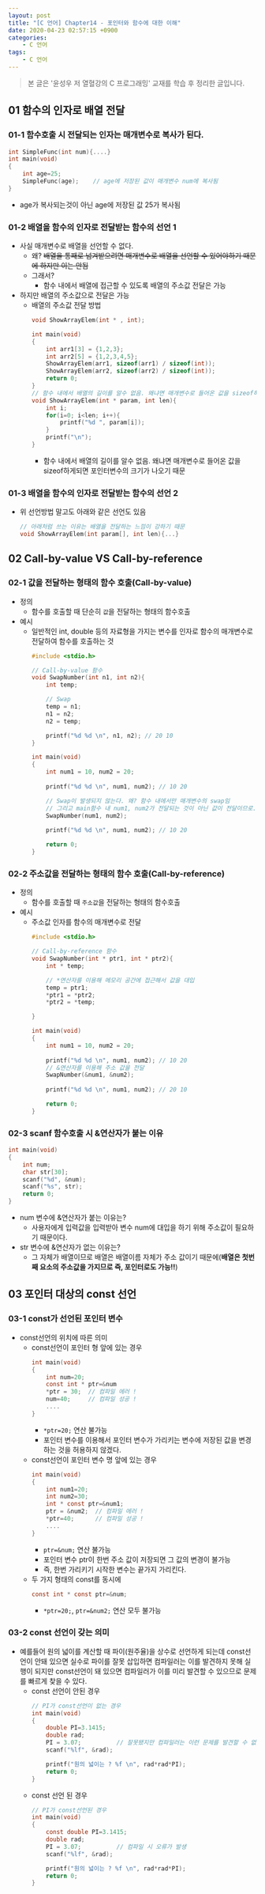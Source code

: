 ```yaml
---
layout: post
title: "[C 언어] Chapter14 - 포인터와 함수에 대한 이해"
date: 2020-04-23 02:57:15 +0900
categories: 
    - C 언어
tags:
    - C 언어
---
```




<!-- more -->

> 본 글은 '윤성우 저 열혈강의 C 프로그래밍' 교재를 학습 후 정리한 글입니다.

## 01 함수의 인자로 배열 전달

### 01-1 함수호출 시 전달되는 인자는 매개변수로 복사가 된다.
```c
int SimpleFunc(int num){....}
int main(void)
{
    int age=25;
    SimpleFunc(age);    // age에 저장된 값이 매개변수 num에 복사됨
}
```
- age가 복사되는것이 아닌 age에 저장된 값 25가 복사됨

### 01-2 배열을 함수의 인자로 전달받는 함수의 선언 1
- 사실 매개변수로 배열을 선언할 수 없다.
    - 왜? ~~배열을 통째로 넘겨받으려면 매개변수로 배열을 선언할 수 있어야하기 때문에 하지만 이는 안됨~~
    - 그래서?
        - 함수 내에서 배열에 접근할 수 있도록 배열의 주소값 전달은 가능
- 하지만 배열의 주소값으로 전달은 가능
    - 배열의 주소값 전달 방법
        ```c
        void ShowArrayElem(int * , int);

        int main(void)
        {
            int arr1[3] = {1,2,3};
            int arr2[5] = {1,2,3,4,5};
            ShowArrayElem(arr1, sizeof(arr1) / sizeof(int));
            ShowArrayElem(arr2, sizeof(arr2) / sizeof(int));
            return 0;
        }
        // 함수 내에서 배열의 길이를 알수 없음. 왜냐면 매개변수로 들어온 값을 sizeof하게되면 포인터변수의 크기가 나오기 때문
        void ShowArrayElem(int * param, int len){
            int i;
            for(i=0; i<len; i++){
                printf("%d ", param[i]);
            }
            printf("\n");
        }
        ```
        - 함수 내에서 배열의 길이를 알수 없음. 왜냐면 매개변수로 들어온 값을 sizeof하게되면 포인터변수의 크기가 나오기 때문

### 01-3 배열을 함수의 인자로 전달받는 함수의 선언 2
- 위 선언방법 말고도 아래와 같은 선언도 있음
    ```c
    // 아래처럼 쓰는 이유는 배열을 전달하는 느낌이 강하기 때문
    void ShowArrayElem(int param[], int len){...}
    ```

## 02 Call-by-value VS Call-by-reference

### 02-1 값을 전달하는 형태의 함수 호출(Call-by-value)
- 정의
    - 함수를 호출할 때 단순히 `값`을 전달하는 형태의 함수호출
- 예시
    - 일반적인 int, double 등의 자료형을 가지는 변수를 인자로 함수의 매개변수로 전달하여 함수를 호출하는 것
        ```c
        #include <stdio.h>

        // Call-by-value 함수
        void SwapNumber(int n1, int n2){
            int temp;

            // Swap
            temp = n1;
            n1 = n2;
            n2 = temp;

            printf("%d %d \n", n1, n2); // 20 10
        }

        int main(void)
        {
            int num1 = 10, num2 = 20;
            
            printf("%d %d \n", num1, num2); // 10 20

            // Swap이 발생되지 않는다. 왜? 함수 내에서만 매개변수의 swap임
            // 그리고 main함수 내 num1, num2가 전달되는 것이 아닌 값이 전달이므로.
            SwapNumber(num1, num2); 
            
            printf("%d %d \n", num1, num2); // 10 20

            return 0;
        }
        ```

### 02-2 주소값을 전달하는 형태의 함수 호출(Call-by-reference)
- 정의
    - 함수를 호출할 때 `주소값`을 전달하는 형태의 함수호출
- 예시
    - 주소값 인자를 함수의 매개변수로 전달
        ```c
        #include <stdio.h>

        // Call-by-reference 함수
        void SwapNumber(int * ptr1, int * ptr2){
            int * temp;

            // *연산자를 이용해 메모리 공간에 접근해서 값을 대입
            temp = ptr1;
            *ptr1 = *ptr2;
            *ptr2 = *temp;

        }

        int main(void)
        {
            int num1 = 10, num2 = 20;
            
            printf("%d %d \n", num1, num2); // 10 20
            // &연산자를 이용해 주소 값을 전달
            SwapNumber(&num1, &num2); 
            
            printf("%d %d \n", num1, num2); // 20 10

            return 0;
        }
        ```

### 02-3 scanf 함수호출 시 &연산자가 붙는 이유
```c
int main(void)
{
    int num;
    char str[30];
    scanf("%d", &num);
    scanf("%s", str);
    return 0;
}
```
- num 변수에 \&연산자가 붙는 이유는?
    - 사용자에게 입력값을 입력받아 변수 num에 대입을 하기 위해 주소값이 필요하기 때문이다.
- str 변수에 \&연산자가 없는 이유는?
    - 그 자체가 배열이므로 배열은 배열이름 자체가 주소 값이기 때문에(**배열은 첫번째 요소의 주소값을 가지므로 즉, 포인터로도 가능!!**)

## 03 포인터 대상의 const 선언

### 03-1 const가 선언된 포인터 변수
- const선언의 위치에 따른 의미
    - const선언이 포인터 형 앞에 있는 경우
        ```c
        int main(void)
        {
            int num=20;
            const int * ptr=&num
            *ptr = 30;  // 컴파일 에러 !
            num=40;     // 컴파일 성공 !
            ....
        }
        ```
        - `*ptr=20;` 연산 불가능
        - 포인터 변수를 이용해서 포인터 변수가 가리키는 변수에 저장된 값을 변경하는 것을 허용하지 않겠다.
    - const선언이 포인터 변수 명 앞에 있는 경우
        ```c
        int main(void)
        {
            int num1=20;
            int num2=30;
            int * const ptr=&num1;
            ptr = &num2;  // 컴파일 에러 !
            *ptr=40;      // 컴파일 성공 !
            ....
        }
        ```
        - `ptr=&num;` 연산 불가능
        - 포인터 변수 ptr이 한번 주소 값이 저장되면 그 값의 변경이 불가능
        - 즉, 한번 가리키기 시작한 변수는 끝가지 가리킨다.
    - 두 가지 형태의 const를 동시에
        ```c
        const int * const ptr=&num;
        ```
        - `*ptr=20;`, `ptr=&num2;` 연산 모두 불가능

### 03-2 const 선언이 갖는 의미

- 예를들어 원의 넓이를 계산할 때 파이(원주율)을 상수로 선언하게 되는데 const선언이 안돼 있으면 실수로 파이를 잘못 삽입하면 컴파일러는 이를 발견하지 못해 실행이 되지만 const선언이 돼 있으면 컴파일러가 이를 미리 발견할 수 있으므로 문제를 빠르게 찾을 수 있다.
    - const 선언이 안된 경우
        ```c
        // PI가 const선언이 없는 경우
        int main(void)
        {
            double PI=3.1415;
            double rad;
            PI = 3.07;          // 잘못됐지만 컴파일러는 이런 문제를 발견할 수 없음, 오류발견못함
            scanf("%lf", &rad);

            printf("원의 넓이는 ? %f \n", rad*rad*PI);
            return 0;
        }
        ```
    - const 선언 된 경우
        ```c
        // PI가 const선언된 경우
        int main(void)
        {
            const double PI=3.1415;
            double rad;
            PI = 3.07;          // 컴파일 시 오류가 발생
            scanf("%lf", &rad);

            printf("원의 넓이는 ? %f \n", rad*rad*PI);
            return 0;
        }
        ```
        